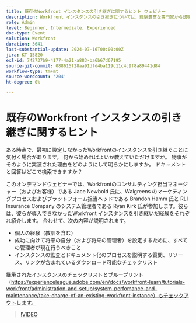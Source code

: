 ```yaml
---
title: 既存のWorkfront インスタンスの引き継ぎに関するヒント ウェビナー
description: Workfront インスタンスの引き継ぎについては、経験豊富な専門家から説明します。 オンデマンドウェビナーでダウンロード可能なチェックリストを使用して、監査、ドキュメント化、将来の成功の設定に関するインサイトを得ることができます。
role: Admin
level: Beginner, Intermediate, Experienced
doc-type: Event
solution: Workfront
duration: 3641
last-substantial-update: 2024-07-16T00:00:00Z
jira: KT-15820
exl-id: 742737b9-4177-4a21-a883-ba6b67d67195
source-git-commit: 088615f28aa91dfd4ba119c11c4c9f8a89441d84
workflow-type: tm+mt
source-wordcount: '204'
ht-degree: 0%

---
```


# 既存のWorkfront インスタンスの引き継ぎに関するヒント

ある時点で、最初に設定しなかったWorkfrontのインスタンスを引き継ぐことに気付く場合があります。 何から始めればよいか教えていただけますか。 物事がそのように実装された理由をどのようにして明らかにしますか。 ドキュメントと回答はどこで検索できますか？

このオンデマンドウェビナーでは、Workfrontのコンサルティング担当マネージャー（およびお客様）である Jace Newbold 氏に、Walgreens のマーケティングプロセスおよびプラットフォーム担当ヘッドである Brandon Hamm 氏と RLI Insurance Company のシステム管理者である Ryan Kirk 氏が参加します。彼らは、彼らが導入できなかったWorkfront インスタンスを引き継いだ経験をそれぞれ紹介します。 合わせて、次の内容が説明されます。

* 個人の経験（教訓を含む）
* 成功に向けて将来の自分（および将来の管理者）を設定するために、すべての管理者が現在行うべきこと
* インスタンスの監査とドキュメント化のプロセスを説明する質問、リソース、リンクが含まれているダウンロード可能なチェックリスト

継承されたインスタンスのチェックリストとブループリント（https://experienceleague.adobe.com/en/docs/workfront-learn/tutorials-workfront/administration-and-setup/system-perfomance-and-maintenance/take-charge-of-an-existing-workfront-instance）もチェックアウトします。

>[!VIDEO](https://video.tv.adobe.com/v/3431014/?learn=on)
